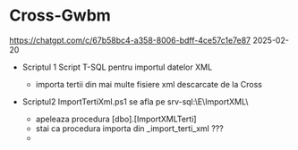 # Cross-Gwbm
https://chatgpt.com/c/67b58bc4-a358-8006-bdff-4ce57c1e7e87
2025-02-20
- Scriptul 1 Script T-SQL pentru importul datelor XML
  - importa tertii din mai multe fisiere xml descarcate de la Cross
 
    
- Scriptul2 ImportTertiXml.ps1 se afla pe srv-sql:\E\ImportXML\
  - apeleaza procedura [dbo].[ImportXMLTerti]
  - stai ca procedura importa din _import_terti_xml ???
  - 
